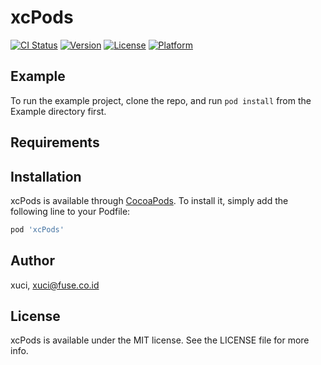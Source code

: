 # xcPods

[![CI Status](https://img.shields.io/travis/xuci/xcPods.svg?style=flat)](https://travis-ci.org/xuci/xcPods)
[![Version](https://img.shields.io/cocoapods/v/xcPods.svg?style=flat)](https://cocoapods.org/pods/xcPods)
[![License](https://img.shields.io/cocoapods/l/xcPods.svg?style=flat)](https://cocoapods.org/pods/xcPods)
[![Platform](https://img.shields.io/cocoapods/p/xcPods.svg?style=flat)](https://cocoapods.org/pods/xcPods)

## Example

To run the example project, clone the repo, and run `pod install` from the Example directory first.

## Requirements

## Installation

xcPods is available through [CocoaPods](https://cocoapods.org). To install
it, simply add the following line to your Podfile:

```ruby
pod 'xcPods'
```

## Author

xuci, xuci@fuse.co.id

## License

xcPods is available under the MIT license. See the LICENSE file for more info.
